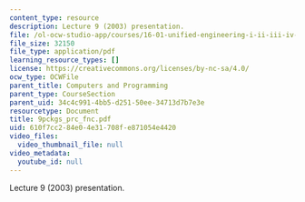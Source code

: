 ```yaml
---
content_type: resource
description: Lecture 9 (2003) presentation.
file: /ol-ocw-studio-app/courses/16-01-unified-engineering-i-ii-iii-iv-fall-2005-spring-2006/610f7cc284e04e31708fe871054e4420_9pckgs_prc_fnc.pdf
file_size: 32150
file_type: application/pdf
learning_resource_types: []
license: https://creativecommons.org/licenses/by-nc-sa/4.0/
ocw_type: OCWFile
parent_title: Computers and Programming
parent_type: CourseSection
parent_uid: 34c4c991-4bb5-d251-50ee-34713d7b7e3e
resourcetype: Document
title: 9pckgs_prc_fnc.pdf
uid: 610f7cc2-84e0-4e31-708f-e871054e4420
video_files:
  video_thumbnail_file: null
video_metadata:
  youtube_id: null
---
```

Lecture 9 (2003) presentation.